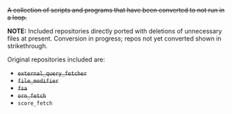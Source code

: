 ~~A collection of scripts and programs that have been converted to not run in a loop.~~

**NOTE:** Included repositories directly ported with deletions of unnecessary files at present. 
Conversion in progress; repos not yet converted shown in strikethrough.

Original repositories included are:

* ~~`external_query_fetcher`~~
* ~~`file_modifier`~~
* ~~`fsa`~~
* ~~`orn_fetch`~~
* `score_fetch`

